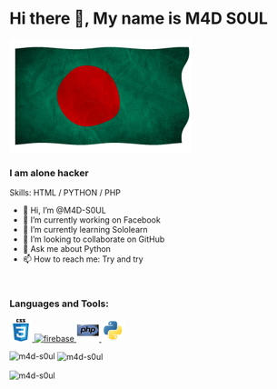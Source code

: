 <h1>Hi there 👋, My name is M4D S0UL</h1>
<img src="https://github.com/M4D-S0UL/M4D-S0UL/blob/main/m4d.gif"/><br>
</h1>
<h3>I am alone hacker</h2>

<p>Skills: HTML / PYTHON / PHP</p>


- 👋 Hi, I’m @M4D-S0UL
- 🔭 I’m currently working on Facebook
- 🌱 I’m currently learning Sololearn
- 👯 I’m looking to collaborate on GitHub
- 💬 Ask me about Python
- 📫 How to reach me: Try and try

<img src="https://github.com/M4D-S0UL/M4D-S0UL/blob/main/github.png" width="50" hidden="50" /> <img src="https://github.com/M4D-S0UL/M4D-S0UL/blob/main/Facebook.png" width="50" hidden="50" />
<br>




<h3 align="left">Languages and Tools:</h3>
<p align="left"> <a href="https://www.w3schools.com/css/" target="_blank" rel="noreferrer"> <img src="https://raw.githubusercontent.com/devicons/devicon/master/icons/css3/css3-original-wordmark.svg" alt="css3" width="40" height="40"/> </a> <a href="https://firebase.google.com/" target="_blank" rel="noreferrer"> <img src="https://www.vectorlogo.zone/logos/firebase/firebase-icon.svg" alt="firebase" width="40" height="40"/> </a> <a href="https://www.php.net" target="_blank" rel="noreferrer"> <img src="https://raw.githubusercontent.com/devicons/devicon/master/icons/php/php-original.svg" alt="php" width="40" height="40"/> </a> <a href="https://www.python.org" target="_blank" rel="noreferrer"> <img src="https://raw.githubusercontent.com/devicons/devicon/master/icons/python/python-original.svg" alt="python" width="40" height="40"/> </a> </p>

<p><img align="left" src="https://github-readme-stats.vercel.app/api/top-langs?username=m4d-s0ul&show_icons=true&locale=en&layout=compact" alt="m4d-s0ul" /></p>

<p>&nbsp;<img align="center" src="https://github-readme-stats.vercel.app/api?username=m4d-s0ul&show_icons=true&locale=en" alt="m4d-s0ul" /></p>

<p><img align="center" src="https://github-readme-streak-stats.herokuapp.com/?user=m4d-s0ul&" alt="m4d-s0ul" /></p>
